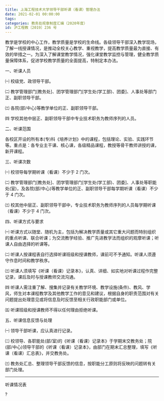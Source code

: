 ```yaml
---
title: 上海工程技术大学领导干部听课（看课）管理办法
date: 2021-02-01 00:00:00
tags: 
categories: 教务处规章制度汇编（2020年度）
id: 沪工程教〔2019〕236 号
---
```


教学是学校的中心工作，教学质量是学校的生命线。各级领导干部深入教学现场，了解一线授课情况，是推动全校关心教学、重视教学，提高教学质量最为直接、有效的举措之一。为深入了解课堂教学情况，强化课堂教学监控与管理，健全教学质量保障体系，促进学校教学质量的全面提高，特制定本办法。

一、听课人员

㈠ 校级党、政领导干部。

㈡ 教学管理部门[教务处]、团学管理部门[学生处(学工部)、团委]、人事处等部门正、副职领导干部。

㈢ 各院(部/中心)等教学单位的正、副职领导干部。

㈣ 学校其他中层正、副职领导干部中专业技术职务为教师序列的人员。

二、听课范围

各校区开设的所有本(专)科《培养计划》中的课程，包括理论、实验、实践环节等。重点是：各专业主干课、核心课，各级精品课程，教授等骨干教师讲授的课，新开课程。

三、听课次数

㈠ 校领导每学期听课（看课）不少于 2 门次。

㈡ 教学管理部门[教务处]、团学管理部门[学生处(学工部)、团委]、人事处等职能处(室)，及各院(部/中心)等教学单位的正、副职领导干部每学期听课（看课）不少于 4 门次。

㈢ 校其他中层正、副职领导干部中，专业技术职务为教师序列的人员每学期听课（看课）不少于 4 门次。

四、听课方式与要求

㈠ 听课方式以随堂、随机为主，包括为解决教学质量或其它重大问题而特别组织的重点听课、联合听课；为交流教学经验、推广先进教学法而组织的观摩听课；听课人自由选择的听课等。

㈡ 听课人按课程表自行选择听课班级和授课教师，课前可不予通知。听课人须遵守作息时间和教学秩序。

㈢ 听课人须填写《听课（看课）记录本》，认真、详细、如实地对听课过程作完整记录，课后及时与授课教师交流沟通。

㈣ 听课人需注重了解、搜集并记录有关教学环境、教学设施(条件)、教风、学风，师生对本课程教学及其他教学工作的意见和建议，根据自身的职责范围对有关问题提出处理意见或将信息及时反馈至相关行政职能部门或单位。

㈤ 听课班级和授课教师不得以任何理由拒绝听课。

五、听课信息反馈与处理

㈠ 领导干部听课，应认真进行记录。

㈡ 校领导、各职能处(部/室)的《听课（看课）记录本》于学期末交教务处；院(部/中心)领导干部的《听课（看课）记录本》，由部门在期末汇总整理，填写《听课（看课）汇总表》，并交教务处。

㈢ 教务处汇总、整理领导干部反馈的信息，按职能分工原则将反映的问题转有关部门处理。

---

听课情况表

?
